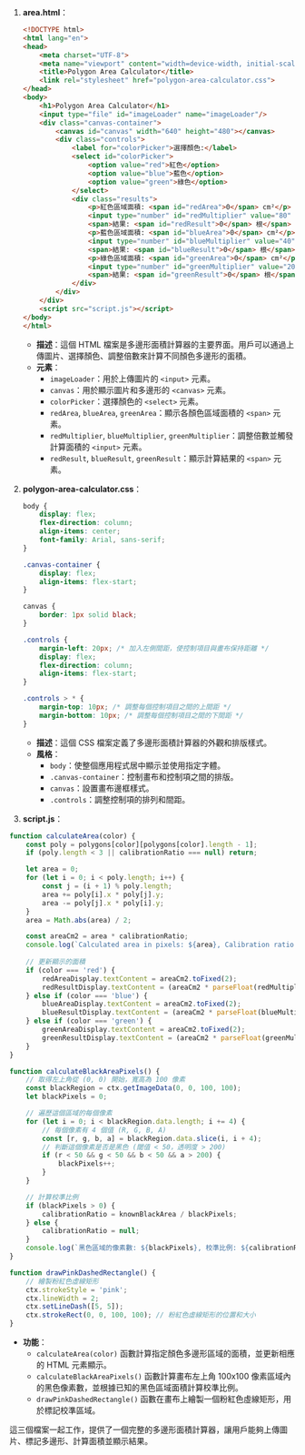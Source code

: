 1. **area.html**：
   ```html
   <!DOCTYPE html>
   <html lang="en">
   <head>
       <meta charset="UTF-8">
       <meta name="viewport" content="width=device-width, initial-scale=1.0">
       <title>Polygon Area Calculator</title>
       <link rel="stylesheet" href="polygon-area-calculator.css">
   </head>
   <body>
       <h1>Polygon Area Calculator</h1>
       <input type="file" id="imageLoader" name="imageLoader"/>
       <div class="canvas-container">
           <canvas id="canvas" width="640" height="480"></canvas>
           <div class="controls">
               <label for="colorPicker">選擇顏色:</label>
               <select id="colorPicker">
                   <option value="red">紅色</option>
                   <option value="blue">藍色</option>
                   <option value="green">綠色</option>
               </select>
               <div class="results">
                   <p>紅色區域面積: <span id="redArea">0</span> cm²</p>
                   <input type="number" id="redMultiplier" value="80" onchange="calculateArea('red')">
                   <span>結果: <span id="redResult">0</span> 根</span>
                   <p>藍色區域面積: <span id="blueArea">0</span> cm²</p>
                   <input type="number" id="blueMultiplier" value="40" onchange="calculateArea('blue')">
                   <span>結果: <span id="blueResult">0</span> 根</span>
                   <p>綠色區域面積: <span id="greenArea">0</span> cm²</p>
                   <input type="number" id="greenMultiplier" value="20" onchange="calculateArea('green')">
                   <span>結果: <span id="greenResult">0</span> 根</span>
               </div>
           </div>
       </div>
       <script src="script.js"></script>
   </body>
   </html>
   ```
   - **描述**：這個 HTML 檔案是多邊形面積計算器的主要界面。用戶可以通過上傳圖片、選擇顏色、調整倍數來計算不同顏色多邊形的面積。
   - **元素**：
     - `imageLoader`：用於上傳圖片的 `<input>` 元素。
     - `canvas`：用於顯示圖片和多邊形的 `<canvas>` 元素。
     - `colorPicker`：選擇顏色的 `<select>` 元素。
     - `redArea`, `blueArea`, `greenArea`：顯示各顏色區域面積的 `<span>` 元素。
     - `redMultiplier`, `blueMultiplier`, `greenMultiplier`：調整倍數並觸發計算面積的 `<input>` 元素。
     - `redResult`, `blueResult`, `greenResult`：顯示計算結果的 `<span>` 元素。

2. **polygon-area-calculator.css**：
   ```css
   body {
       display: flex;
       flex-direction: column;
       align-items: center;
       font-family: Arial, sans-serif;
   }

   .canvas-container {
       display: flex;
       align-items: flex-start;
   }

   canvas {
       border: 1px solid black;
   }

   .controls {
       margin-left: 20px; /* 加入左側間距，使控制項目與畫布保持距離 */
       display: flex;
       flex-direction: column;
       align-items: flex-start;
   }

   .controls > * {
       margin-top: 10px; /* 調整每個控制項目之間的上間距 */
       margin-bottom: 10px; /* 調整每個控制項目之間的下間距 */
   }
   ```
   - **描述**：這個 CSS 檔案定義了多邊形面積計算器的外觀和排版樣式。
   - **風格**：
     - `body`：使整個應用程式居中顯示並使用指定字體。
     - `.canvas-container`：控制畫布和控制項之間的排版。
     - `canvas`：設置畫布邊框樣式。
     - `.controls`：調整控制項的排列和間距。

3. **script.js**：
 
```javascript
function calculateArea(color) {
    const poly = polygons[color][polygons[color].length - 1];
    if (poly.length < 3 || calibrationRatio === null) return;

    let area = 0;
    for (let i = 0; i < poly.length; i++) {
        const j = (i + 1) % poly.length;
        area += poly[i].x * poly[j].y;
        area -= poly[j].x * poly[i].y;
    }
    area = Math.abs(area) / 2;

    const areaCm2 = area * calibrationRatio;
    console.log(`Calculated area in pixels: ${area}, Calibration ratio: ${calibrationRatio}, Area in cm²: ${areaCm2}`);
    
    // 更新顯示的面積
    if (color === 'red') {
        redAreaDisplay.textContent = areaCm2.toFixed(2);
        redResultDisplay.textContent = (areaCm2 * parseFloat(redMultiplierInput.value)).toFixed(2);
    } else if (color === 'blue') {
        blueAreaDisplay.textContent = areaCm2.toFixed(2);
        blueResultDisplay.textContent = (areaCm2 * parseFloat(blueMultiplierInput.value)).toFixed(2);
    } else if (color === 'green') {
        greenAreaDisplay.textContent = areaCm2.toFixed(2);
        greenResultDisplay.textContent = (areaCm2 * parseFloat(greenMultiplierInput.value)).toFixed(2);
    }
}

function calculateBlackAreaPixels() {
    // 取得左上角從 (0, 0) 開始，寬高為 100 像素
    const blackRegion = ctx.getImageData(0, 0, 100, 100); 
    let blackPixels = 0;

    // 遍歷這個區域的每個像素
    for (let i = 0; i < blackRegion.data.length; i += 4) {
        // 每個像素有 4 個值 (R, G, B, A)
        const [r, g, b, a] = blackRegion.data.slice(i, i + 4);
        // 判斷這個像素是否是黑色 (閾值 < 50，透明度 > 200)
        if (r < 50 && g < 50 && b < 50 && a > 200) {
            blackPixels++;
        }
    }

    // 計算校準比例
    if (blackPixels > 0) {
        calibrationRatio = knownBlackArea / blackPixels;
    } else {
        calibrationRatio = null;
    }
    console.log(`黑色區域的像素數: ${blackPixels}, 校準比例: ${calibrationRatio}`);
}

function drawPinkDashedRectangle() {
    // 繪製粉紅色虛線矩形
    ctx.strokeStyle = 'pink'; 
    ctx.lineWidth = 2;
    ctx.setLineDash([5, 5]); 
    ctx.strokeRect(0, 0, 100, 100); // 粉紅色虛線矩形的位置和大小
}
```

- **功能**：
  - `calculateArea(color)` 函數計算指定顏色多邊形區域的面積，並更新相應的 HTML 元素顯示。
  - `calculateBlackAreaPixels()` 函數計算畫布左上角 100x100 像素區域內的黑色像素數，並根據已知的黑色區域面積計算校準比例。
  - `drawPinkDashedRectangle()` 函數在畫布上繪製一個粉紅色虛線矩形，用於標記校準區域。

這三個檔案一起工作，提供了一個完整的多邊形面積計算器，讓用戶能夠上傳圖片、標記多邊形、計算面積並顯示結果。
